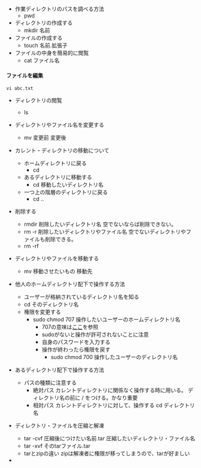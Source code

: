 * 作業ディレクトリのパスを調べる方法
    * pwd
* ディレクトリの作成する
    * mkdir 名前
* ファイルの作成する
    * touch 名前.拡張子
* ファイルの中身を簡易的に閲覧
    * cat ファイル名
#### ファイルを編集
    vi abc.txt


     

* ディレクトリの閲覧
    * ls
* ディレクトリやファイル名を変更する
    * mv 変更前 変更後
* カレント・ディレクトリの移動について
    * ホームディレクトリに戻る
        * cd
    * あるディレクトリに移動する
        * cd 移動したいディレクトリ名
    * 一つ上の階層のディレクトリに戻る
        * cd .. 
* 削除する
    * rmdir 削除したいディレクトリ名
    空でないならば削除できない。
    * rm -r 削除したいディレクトリやファイル名 
    空でないディレクトリやファイルも削除できる。
    * rm -rf 
* ディレクトリやファイルを移動する
    * mv 移動させたいもの 移動先

* 他人のホームディレクトリ配下で操作する方法
    * ユーザーが格納されているディレクトリ名を知る
    * cd そのディレクトリ名
    * 権限を変更する
        * sudo chmod 707 操作したいユーザーのホームディレクトリ名
            * 707の意味は[ここ](https://qiita.com/ntkgcj/items/6450e25c5564ccaa1b95)を参照
            * sudoがないと操作が許可されないことに注意
            * 自身のパスワードを入力する
            * 操作が終わったら権限を戻す
                * sudo chmod 700 操作したユーザーのディレクトリ名
* あるディレクトリ配下で操作する方法
    * パスの種類に注意する
        * 絶対パス
            カレントディレクトリに関係なく操作する時に用いる。
            ディレクトリ名の前に / をつける。かなり重要
        * 相対パス
            カレントディレクトリに対して、操作する
                cd ディレクトリ名
* ディレクトリ・ファイルを圧縮と解凍
    * tar -cvf 圧縮後につけたい名前.tar 圧縮したいディレクトリ・ファイル名
    * tar -xvf そのtarファイル.tar
    * tarとzipの違い
        zipは解凍者に権限が移ってしまうので、tarが好ましい
* 






